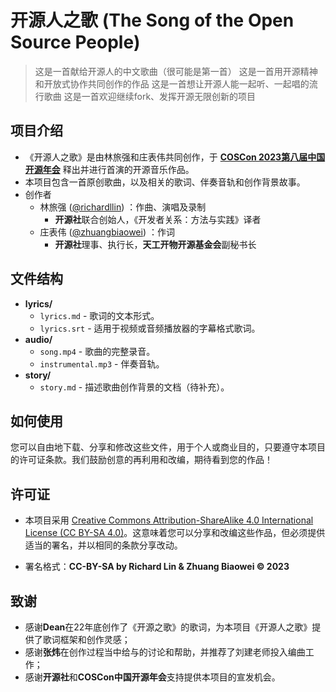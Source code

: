 # 开源人之歌 (The Song of the Open Source People)

> 这是一首献给开源人的中文歌曲（很可能是第一首）
> 这是一首用开源精神和开放式协作共同创作的作品
> 这是一首想让开源人能一起听、一起唱的流行歌曲
> 这是一首欢迎继续fork、发挥开源无限创新的项目

## 项目介绍

- 《开源人之歌》是由林旅强和庄表伟共同创作，于 **[COSCon 2023第八届中国开源年会](https://kaiyuanshe.cn/activity/coscon-2023)** 释出并进行首演的开源音乐作品。
- 本项目包含一首原创歌曲，以及相关的歌词、伴奏音轨和创作背景故事。
- 创作者
  - 林旅强 ([@richardllin](https://github.com/richardllin)) ：作曲、演唱及录制
    - **开源社**联合创始人，《开发者关系：方法与实践》译者
  - 庄表伟 ([@zhuangbiaowei](https://github.com/zhuangbiaowei)) ：作词
    - **开源社**理事、执行长，**天工开物开源基金会**副秘书长

## 文件结构

- **lyrics/**
  - `lyrics.md` - 歌词的文本形式。
  - `lyrics.srt` - 适用于视频或音频播放器的字幕格式歌词。
- **audio/**
  - `song.mp4` - 歌曲的完整录音。
  - `instrumental.mp3` - 伴奏音轨。
- **story/**
  - `story.md` - 描述歌曲创作背景的文档（待补充）。

## 如何使用

您可以自由地下载、分享和修改这些文件，用于个人或商业目的，只要遵守本项目的许可证条款。我们鼓励创意的再利用和改编，期待看到您的作品！

## 许可证

- 本项目采用 [Creative Commons Attribution-ShareAlike 4.0 International License (CC BY-SA 4.0)](https://creativecommons.org/licenses/by-sa/4.0/)。这意味着您可以分享和改编这些作品，但必须提供适当的署名，并以相同的条款分享改动。

- 署名格式：**CC-BY-SA by Richard Lin & Zhuang Biaowei © 2023**

## 致谢

- 感谢**Dean**在22年底创作了《开源之歌》的歌词，为本项目《开源人之歌》提供了歌词框架和创作灵感；
- 感谢**张炜**在创作过程当中给与的讨论和帮助，并推荐了刘建老师投入编曲工作；
- 感谢**开源社**和**COSCon中国开源年会**支持提供本项目的宣发机会。